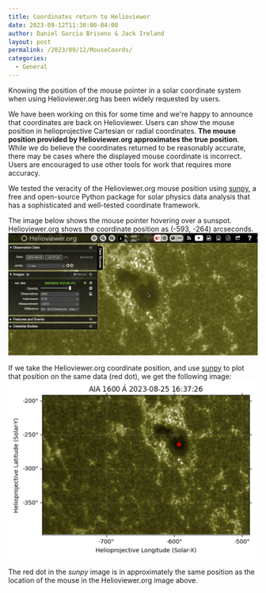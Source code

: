 ```yaml
---
title: Coordinates return to Helioviewer
date: 2023-09-12T11:30:00-04:00
author: Daniel Garcia Briseno & Jack Ireland
layout: post
permalink: /2023/09/12/MouseCoords/
categories:
  - General
---
```


Knowing the position of the mouse pointer in a solar coordinate system when using Helioviewer.org has been widely requested by users.

We have been working on this for some time and we're happy to announce that coordinates are back on Helioviewer. Users can show the mouse position in helioprojective Cartesian or radial coordinates. **The mouse position provided by Helioviewer.org approximates the true position**. While we do believe the coordinates returned to be reasonably accurate, there may be cases where the displayed mouse coordinate is incorrect. Users are encouraged to use other tools for work that requires more accuracy.

We tested the veracity of the Helioviewer.org mouse position using [sunpy](https://sunpy.org/), a free and open-source Python package for solar physics data analysis that has a sophisticated and well-tested coordinate framework.

The image below shows the mouse pointer hovering over a sunspot. Helioviewer.org shows the coordinate position as (-593, -264) arcseconds.
![Image of the mouse hovering over a sunspot on helioviewer with the top bar showing coordinates (-593, -264) arcseconds](/images/uploads/2023/hv_mouse.jpg)

If we take the Helioviewer.org coordinate position, and use [sunpy](https://sunpy.org/) to plot that position on the same data (red dot), we get the following image:
![Image of the same sunspot and coordinates plotted with sunpy](/images/uploads/2023/sunpy_mouse.jpg)

The red dot in the _sunpy_ image is in approximately the same position as the location of the mouse in the Helioviewer.org image above.
